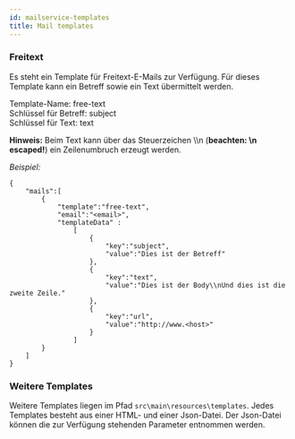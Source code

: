 ```yaml
---
id: mailservice-templates
title: Mail templates
---
```

### Freitext

Es steht ein Template für Freitext-E-Mails zur Verfügung. Für dieses Template kann ein Betreff sowie ein Text übermittelt werden.

Template-Name: free-text  
Schlüssel für Betreff: subject  
Schlüssel für Text: text

__Hinweis:__ Beim Text kann über das Steuerzeichen \\\n (__beachten: \n escaped!__) ein Zeilenumbruch erzeugt werden.

_Beispiel:_

```
{
	"mails":[
		{
			"template":"free-text",
			"email":"<email>",
			"templateData" : 
				[ 
					{
						"key":"subject",
						"value":"Dies ist der Betreff"
					},
					{   
						"key":"text",
						"value":"Dies ist der Body\\nUnd dies ist die zweite Zeile."
					},
					{
						"key":"url",
						"value":"http://www.<host>"
					}
				]
		}
	]
}
```
### Weitere Templates

Weitere Templates liegen im Pfad `src\main\resources\templates`. Jedes Templates besteht aus einer HTML- und einer Json-Datei. Der Json-Datei können die zur Verfügung stehenden Parameter entnommen werden.
